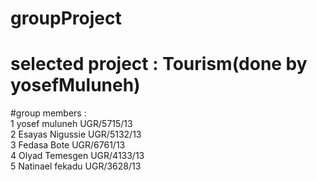 # groupProject <br/>
# selected project : Tourism(done by yosefMuluneh)<br/>
#group members :<br/>  1 yosef muluneh    UGR/5715/13<br/>
                  2 Esayas Nigussie  UGR/5132/13<br/>
                  3 Fedasa Bote      UGR/6761/13<br/>
                  4 Olyad Temesgen   UGR/4133/13<br/>
                  5 Natinael fekadu  UGR/3628/13<br/>
